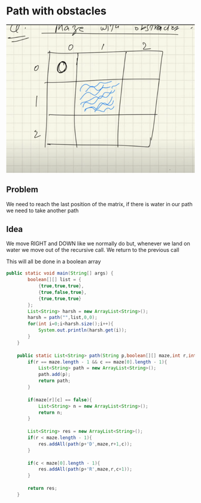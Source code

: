# Path with obstacles

![Untitled](Path%20with%20obstacles%2092fdeb4ba6d846f198eb0a42bd3e161b/Untitled.png)

## Problem

We need to reach the last position of the matrix, if there is water in our path we need to take another path 

## Idea

We move RIGHT and DOWN like we normally do but, whenever we land on water we move out of the recursive call. We return to the previous call 

This will all be done in a boolean array 

```java
public static void main(String[] args) {
		boolean[][] list = {
		    {true,true,true},
		    {true,false,true},
		    {true,true,true}
		};
		List<String> harsh = new ArrayList<String>();
		harsh = path("",list,0,0);
		for(int i=0;i<harsh.size();i++){
		    System.out.println(harsh.get(i));
		}
 	}
	
	public static List<String> path(String p,boolean[][] maze,int r,int c){
	    if(r == maze.length - 1 && c == maze[0].length - 1){
	        List<String> path = new ArrayList<String>();
	        path.add(p);
	        return path;
	    }
	    
	    if(maze[r][c] == false){
	        List<String> n = new ArrayList<String>();
	        return n;
	    }
	    
	    List<String> res = new ArrayList<String>();
	    if(r < maze.length - 1){
	        res.addAll(path(p+'D',maze,r+1,c));    
	    }
	    
	    if(c < maze[0].length - 1){
	        res.addAll(path(p+'R',maze,r,c+1));    
	    }
	    
	    return res;
	}
```